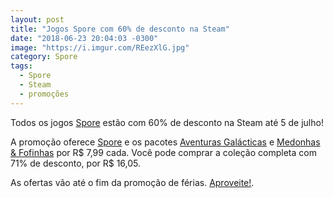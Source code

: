 ```yaml
---
layout: post
title: "Jogos Spore com 60% de desconto na Steam"
date: "2018-06-23 20:04:03 -0300"
image: "https://i.imgur.com/REezXlG.jpg"
category: Spore
tags:
  - Spore
  - Steam
  - promoções
---
```


Todos os jogos [Spore](https://guia.esporo.net/wiki/Spore) estão com 60% de desconto na Steam até 5 de julho!

A promoção oferece [Spore](https://guia.esporo.net/wiki/Spore) e os pacotes [Aventuras Galácticas](https://guia.esporo.net/wiki/Spore:_Aventuras_Galácticas) e [Medonhas & Fofinhas](https://guia.esporo.net/wiki/Spore:_Pacote_de_Partes_Medonhas_&_Fofinhas) por R$ 7,99 cada. Você pode comprar a coleção completa com 71% de desconto, por R$ 16,05.

As ofertas vão até o fim da promoção de férias. [Aproveite!](https://store.steampowered.com/app/17390/SPORE/).
